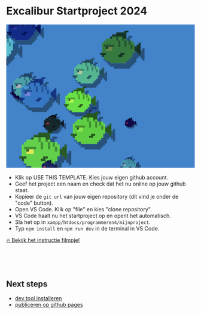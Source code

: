 # Excalibur Startproject 2024

![fishes](./src/images/preview.png)

- Klik op USE THIS TEMPLATE. Kies jouw eigen github account. 
- Geef het project een naam en check dat het nu online op jouw github staat.
- Kopieer de `git url` van jouw eigen repository (dit vind je onder de "code" button).
- Open VS Code. Klik op "file" en kies "clone repository".
- VS Code haalt nu het startproject op en opent het automatisch.
- Sla het op in `xampp/htdocs/programmeren4/mijnproject`.
- Typ `npm install` en `npm run dev` in de terminal in VS Code.

[🔥 Bekijk het instructie filmpje!](https://youtu.be/UIVpe4L5_P4)

<br><br><br>

## Next steps

- [dev tool installeren](https://chromewebstore.google.com/detail/excalibur-dev-tools/dinddaeielhddflijbbcmpefamfffekc)
- [publiceren op github pages](https://github.com/HR-CMGT/PRG04-2022-2023/blob/main/setup.md)
